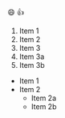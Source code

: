 :smile: :+1: 
1. Item 1
2. Item 2
3. Item 3
  1. Item 3a
  2. Item 3b

* Item 1
* Item 2
  * Item 2a
  * Item 2b
